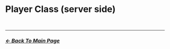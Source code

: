 # Player Class (server side)

<br>
<hr>

### [_*<- Back To Main Page*_](https://github.com/5Pixel-FiveM/px-base#documentation-refrences)